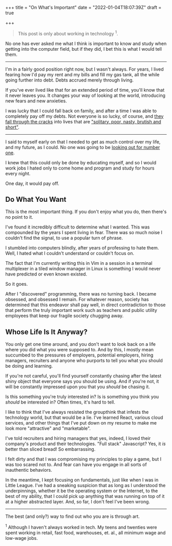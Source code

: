 +++
title = "On What's Important"
date = "2022-01-04T18:07:39Z"
draft = true

+++

> This post is only about working in technology <sup>1</sup>.

No one has ever asked me what I think is important to know and study when getting into the computer field, but if they did, I bet this is what I would tell them.

---

I'm in a fairly good position right now, but I wasn't always.  For years, I lived fearing how I'd pay my rent and my bills and fill my gas tank, all the while going further into debt.  Debts accrued merely through living.

If you've ever lived like that for an extended period of time, you'll know that it never leaves you.  It changes your way of looking at the world, introducing new fears and new anxieties.

I was lucky that I could fall back on family, and after a time I was able to completely pay off my debts.  Not everyone is so lucky, of course, and [they fall through the cracks] into lives that are ["solitary, poor, nasty, brutish and short"].

---

I said to myself early on that I needed to get as much control over my life, and my future, as I could.  No one was going to be [looking out for number one].

I knew that this could only be done by educating myself, and so I would work jobs I hated only to come home and program and study for hours every night.

One day, it would pay off.

## Do What You Want

This is the most important thing.  If you don't enjoy what you do, then there's no point to it.

I've found it incredibly difficult to determine what I wanted.  This was compounded by the years I spent living in fear.  There was so much noise I couldn't find the signal, to use a popular turn of phrase.

I stumbled into computers blindly, after years of professing to hate them.  Well, I hated what I couldn't understand or couldn't focus on.

The fact that I'm currently writing this in Vim in a session in a terminal multiplexer in a tiled window manager in Linux is something I would never have predicted or even known existed.

So it goes.

After I "discovered" programming, there was no turning back.  I became obsessed, and obsessed I remain.  For whatever reason, society has determined that this endeavor shall pay well, in direct contradiction to those that perform the truly important work such as teachers and public utility employees that keep our fragile society chugging away.

## Whose Life Is It Anyway?

You only get one time around, and you don't want to look back on a life where you did what you were supposed to.  And by this, I mostly mean succumbed to the pressures of employers, potential employers, hiring managers, recruiters and anyone who purports to tell you what you should be doing and learning.

If you're not careful, you'll find yourself constantly chasing after the latest shiny object that everyone says you should be using.  And if you're not, it will be constantly impressed upon you that you *should* be chasing it.

Is this something you're truly interested in?  Is is something you think you *should* be interested in?  Often times, it's hard to tell.

I like to think that I've always resisted the groupthink that infests the technology world, but that would be a lie.  I've learned React, various cloud services, and other things that I've put down on my resume to make me look more "attractive" and "marketable".

I've told recruiters and hiring managers that yes, indeed, I loved their company's product and their technologies.  "Full stack" Javascript?  Yes, it *is* better than sliced bread!  So embarrassing.

I felt dirty and that I was compromising my principles to play a game, but I was too scared not to.  And fear can have you engage in all sorts of inauthentic behaviors.

In the meantime, I kept focusing on fundamentals, just like when I was in Little League.  I've had a sneaking suspicion that as long as I understood the underpinnings, whether it be the operating system or the Internet, to the best of my ability, that I could pick up anything that was running on top of it at a higher abstracted layer.  And, so far, I don't feel I've been wrong.

---

The best (and only?) way to find out who you are is through art.

<sup>1</sup> Although I haven't always worked in tech.  My teens and twenties were spent working in retail, fast food, warehouses, et. al., all minimum wage and low-wage jobs.

[they fall through the cracks]: https://www.youtube.com/watch?v=00c1hibtxRU
["solitary, poor, nasty, brutish and short"]: https://en.wikipedia.org/wiki/Leviathan_(Hobbes_book)
[looking out for number one]: https://www.youtube.com/watch?v=NmlTIn2o6sY

